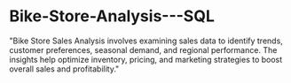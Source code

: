 # Bike-Store-Analysis---SQL
"Bike Store Sales Analysis involves examining sales data to identify trends, customer preferences, seasonal demand, and regional performance. The insights help optimize inventory, pricing, and marketing strategies to boost overall sales and profitability."
